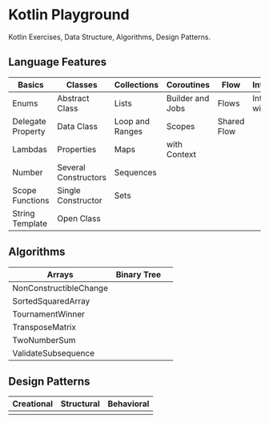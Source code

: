# Kotlin Playground

Kotlin Exercises, Data Structure, Algorithms, Design Patterns.

## Language Features

| Basics               | Classes              | Collections     | Coroutines       | Flow        | Interfaces          |
|----------------------|----------------------|-----------------|------------------|-------------|---------------------|
| Enums                | Abstract Class       | Lists           | Builder and Jobs | Flows       | Interface with code | 
| Delegate Property    | Data Class           | Loop and Ranges | Scopes           | Shared Flow |                     |
| Lambdas              | Properties           | Maps            | with Context     |             |                     |
| Number               | Several Constructors | Sequences       |                  |             |                     |
| Scope Functions      | Single Constructor   | Sets            |                  |             |                     |
| String Template      | Open Class           |                 |                  |             |                     |

## Algorithms 

| Arrays                 | Binary Tree |   |
|------------------------|-------------|---|
| NonConstructibleChange |             |   |
| SortedSquaredArray     |             |   |
| TournamentWinner       |             |   |
| TransposeMatrix        |             |   |
| TwoNumberSum           |             |   |
| ValidateSubsequence    |             |   |

## Design Patterns

| Creational | Structural | Behavioral |
|------------|------------|------------|
|            |            |            |


